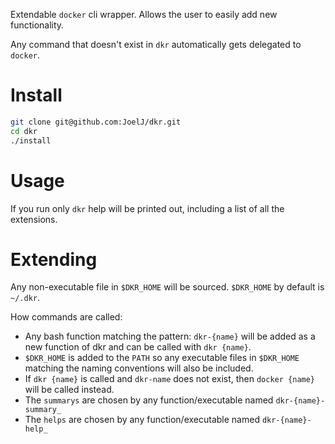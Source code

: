 Extendable `docker` cli wrapper. Allows the user to easily add new functionality.

Any command that doesn't exist in `dkr` automatically gets delegated to `docker`.

# Install

```bash
git clone git@github.com:JoelJ/dkr.git
cd dkr
./install
```

# Usage

If you run only `dkr` help will be printed out, including a list of all the extensions. 

# Extending

Any non-executable file in `$DKR_HOME` will be sourced. `$DKR_HOME` by default is `~/.dkr`.

How commands are called:

* Any bash function matching the pattern: `dkr-{name}` will be added as a new function of dkr and can be called with `dkr {name}`.
* `$DKR_HOME` is added to the `PATH` so any executable files in `$DKR_HOME` matching the naming conventions will also be included.
* If `dkr {name}` is called and `dkr-name` does not exist, then `docker {name}` will be called instead.
* The `summarys` are chosen by any function/executable named `dkr-{name}-summary_`
* The `helps` are chosen by any function/executable named `dkr-{name}-help_`
